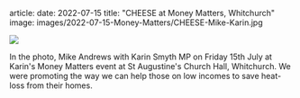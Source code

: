 article:
date: 2022-07-15
title: "CHEESE at Money Matters, Whitchurch"
image: images/2022-07-15-Money-Matters/CHEESE-Mike-Karin.jpg

<img class="img-fluid" src="{{url_for('.assets', filename='images/2022-07-15-Money-Matters/CHEESE-Mike-Karin.jpg')}}">

In the photo, Mike Andrews with Karin Smyth MP on Friday 15th July at Karin's
Money Matters event at St Augustine's Church Hall, Whitchurch. We were
promoting the way we can help those on low incomes to save heat-loss from their
homes.
